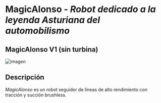 # MagicAlonso - _Robot dedicado a la leyenda Asturiana del automobilismo_

## MagicAlonso V1 (sin turbina)

![imagen](MagicAlonsoV1_ensamblado.png "MagicAlonsoV0")

## Descripción

_MagicAlonso_ es un robot seguidor de líneas de alto rendimiento con tracción y succión brushless. 